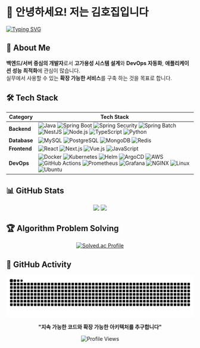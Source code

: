 # 👋 안녕하세요! 저는 김호집입니다

[![Typing SVG](https://readme-typing-svg.demolab.com?font=Fira+Code&weight=500&pause=1000&color=26CD67&width=500&lines=Backend+Software+Engineer;Full-Stack+Developer;DevOps+Enthusiast;Always+Learning+New+Technologies)](https://git.io/typing-svg)

## 🚀 About Me

**백엔드/서버 중심의 개발자**로서 **고가용성 시스템 설계**와 **DevOps 자동화**, **애플리케이션 성능 최적화**에 관심이 많습니다.  
실무에서 사용할 수 있는 **확장 가능한 서비스**를 구축 하는 것을 목표로 합니다.

## 🛠 Tech Stack

| Category | Tech Stack |
|----------|-----------|
| **Backend** | ![Java](https://img.shields.io/badge/Java-ED8B00?style=flat-square&logo=openjdk&logoColor=white) ![Spring Boot](https://img.shields.io/badge/Spring_Boot-6DB33F?style=flat-square&logo=spring&logoColor=white) ![Spring Security](https://img.shields.io/badge/Spring_Security-6DB33F?style=flat-square&logo=Spring-Security&logoColor=white) ![Spring Batch](https://img.shields.io/badge/Spring_Batch-6DB33F?style=flat-square&logo=spring&logoColor=white) ![NestJS](https://img.shields.io/badge/NestJS-E0234E?style=flat-square&logo=nestjs&logoColor=white) ![Node.js](https://img.shields.io/badge/Node.js-43853D?style=flat-square&logo=node.js&logoColor=white) ![TypeScript](https://img.shields.io/badge/TypeScript-007ACC?style=flat-square&logo=typescript&logoColor=white) ![Python](https://img.shields.io/badge/Python-3776AB?style=flat-square&logo=python&logoColor=white) |
| **Database** | ![MySQL](https://img.shields.io/badge/MySQL-005C84?style=flat-square&logo=mysql&logoColor=white) ![PostgreSQL](https://img.shields.io/badge/PostgreSQL-316192?style=flat-square&logo=postgresql&logoColor=white) ![MongoDB](https://img.shields.io/badge/MongoDB-4EA94B?style=flat-square&logo=mongodb&logoColor=white) ![Redis](https://img.shields.io/badge/redis-%23DD0031.svg?&style=flat-square&logo=redis&logoColor=white) |
| **Frontend** | ![React](https://img.shields.io/badge/React-20232A?style=flat-square&logo=react&logoColor=61DAFB) ![Next.js](https://img.shields.io/badge/Next-black?style=flat-square&logo=next.js&logoColor=white) ![Vue.js](https://img.shields.io/badge/Vue.js-35495E?style=flat-square&logo=vue.js&logoColor=4FC08D) ![JavaScript](https://img.shields.io/badge/JavaScript-F7DF1E?style=flat-square&logo=javascript&logoColor=black) |
| **DevOps** | ![Docker](https://img.shields.io/badge/docker-%230db7ed.svg?style=flat-square&logo=docker&logoColor=white) ![Kubernetes](https://img.shields.io/badge/kubernetes-%23326ce5.svg?style=flat-square&logo=kubernetes&logoColor=white) ![Helm](https://img.shields.io/badge/Helm-0F1689?style=flat-square&logo=Helm&logoColor=white) ![ArgoCD](https://img.shields.io/badge/Argo%20CD-1e0b3e?style=flat-square&logo=argo&logoColor=#d16044) ![AWS](https://img.shields.io/badge/AWS-%23FF9900.svg?style=flat-square&logo=amazon-aws&logoColor=white) ![GitHub Actions](https://img.shields.io/badge/GitHub_Actions-2088FF?style=flat-square&logo=github-actions&logoColor=white) ![Prometheus](https://img.shields.io/badge/Prometheus-E6522C?style=flat-square&logo=Prometheus&logoColor=white) ![Grafana](https://img.shields.io/badge/grafana-%23F46800.svg?style=flat-square&logo=grafana&logoColor=white) ![NGINX](https://img.shields.io/badge/nginx-%23009639.svg?style=flat-square&logo=nginx&logoColor=white) ![Linux](https://img.shields.io/badge/Linux-FCC624?style=flat-square&logo=linux&logoColor=black) ![Ubuntu](https://img.shields.io/badge/Ubuntu-E95420?style=flat-square&logo=ubuntu&logoColor=white) |

## 📊 GitHub Stats

<div align="center">
<img height="180em" src="https://github-readme-stats.vercel.app/api?username=Hojip-Kim&show_icons=true&theme=tokyonight&include_all_commits=true&count_private=true"/>
<img height="180em" src="https://github-readme-stats.vercel.app/api/top-langs/?username=Hojip-Kim&layout=compact&langs_count=8&theme=tokyonight"/>
</div>

## 🏆 Algorithm Problem Solving

<div align="center">

[![Solved.ac Profile](http://mazassumnida.wtf/api/v2/generate_badge?boj=rlaghwlq12)](https://solved.ac/rlaghwlq12/)

</div>

## 🐍 GitHub Activity

<div align="center">

![GitHub Snake](https://github.com/Hojip-Kim/Hojip-Kim/blob/output/github-contribution-grid-snake.svg)

</div>

<div align="center">

**"지속 가능한 코드와 확장 가능한 아키텍처를 추구합니다"**

![Profile Views](https://komarev.com/ghpvc/?username=Hojip-Kim&color=brightgreen&style=flat-square)

</div>
